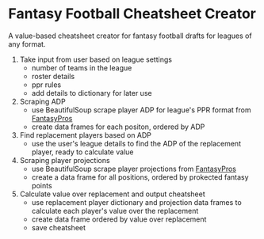 # Fantasy Football Cheatsheet Creator
A value-based cheatsheet creator for fantasy football drafts for leagues of any format.

1. Take input from user based on league settings
    - number of teams in the league
    - roster details
    - ppr rules
    - add details to dictionary for later use
2. Scraping ADP
    - use BeautifulSoup scrape player ADP for league's PPR format from [FantasyPros](https://www.fantasypros.com/)
    - create data frames for each positon, ordered by ADP
3. Find replacement players based on ADP
    - use the user's league details to find the ADP of the replacement player, ready to calculate value
4. Scraping player projections
    - use BeautifulSoup scrape player projections from [FantasyPros](https://www.fantasypros.com/)
    - create a data frame for all positions, ordered by prokected fantasy points
5. Calculate value over replacement and output cheatsheet
    - use replacement player dictionary and projection data frames to calculate each player's value over the replacement
    - create data frame ordered by value over replacement
    - save cheatsheet
